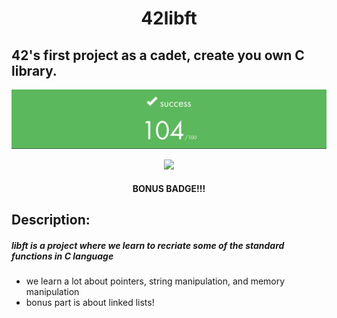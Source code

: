 <div align = center>

# 42libft

</div>

## 42's first project as a cadet, create you own C library.

![Alt text](mdassets/Screenshot%20from%202023-05-24%2014-16-33.png)

<div align = center>

![](https://game.42sp.org.br/static/assets/achievements/libftm.png)
 
#### BONUS BADGE!!!

 </div>

 ## Description:

##### ___libft is a project where we learn to recriate some of the standard functions in C language___

- we learn a lot about pointers, string manipulation, and memory manipulation
- bonus part is about linked lists!
